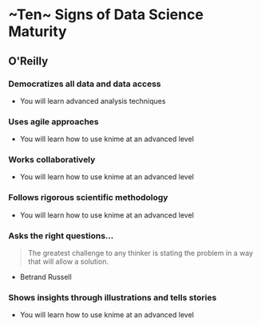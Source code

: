 # ~Ten~ Signs of Data Science Maturity

## O'Reilly

### Democratizes all data and data access

- You will learn advanced analysis techniques

### Uses agile approaches

- You will learn how to use knime at an advanced level

### Works collaboratively

- You will learn how to use knime at an advanced level

### Follows rigorous scientific methodology

- You will learn how to use knime at an advanced level

### Asks the right questions...

> The greatest challenge to any thinker is stating the problem in a way that will allow a solution. 
- Betrand Russell

### Shows insights through illustrations and tells stories

- You will learn how to use knime at an advanced level